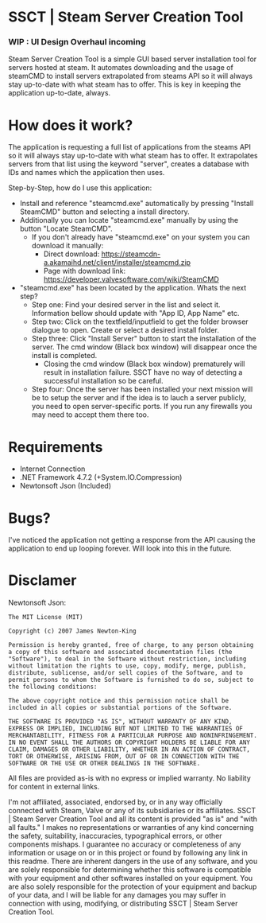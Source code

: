 # SSCT | Steam Server Creation Tool

### WIP : UI Design Overhaul incoming

Steam Server Creation Tool is a simple GUI based server installation tool for servers hosted at steam. 
It automates downloading and the usage of steamCMD to install servers extrapolated from steams API so it will always stay up-to-date with what steam has to offer.
This is key in keeping the application up-to-date, always.

# How does it work?
The application is requesting a full list of applications from the steams API so it will always stay up-to-date with what steam has to offer.
It extrapolates servers from that list using the keyword "server", creates a database with IDs and names which the application then uses.

Step-by-Step, how do I use this application:
- Install and reference "steamcmd.exe" automatically by pressing "Install SteamCMD" button and selecting a install directory.
- Additionally you can locate "steamcmd.exe" manually by using the button "Locate SteamCMD".
  - If you don't already have "steamcmd.exe" on your system you can download it manually:
    - Direct download: https://steamcdn-a.akamaihd.net/client/installer/steamcmd.zip
    - Page with download link: https://developer.valvesoftware.com/wiki/SteamCMD
- "steamcmd.exe" has been located by the application. Whats the next step?
  - Step one: Find your desired server in the list and select it. Information bellow should update with "App ID, App Name" etc.
  - Step two: Click on the textfield/inputfield to get the folder browser dialogue to open. Create or select a desired install folder.
  - Step three: Click "Install Server" button to start the installation of the server. The cmd window (Black box window) will disappear once the install is completed. 
    - Closing the cmd window (Black box window) prematurely will result in installation failure. SSCT have no way of detecting a successful installation so be careful.
  - Step four: Once the server has been installed your next mission will be to setup the server and if the idea is to lauch a server publicly, you need to open server-specific ports. If you run any firewalls you may need to accept them there too.
  
# Requirements
- Internet Connection
- .NET Framework 4.7.2 (+System.IO.Compression)
- Newtonsoft Json (Included)

# Bugs?
I've noticed the application not getting a response from the API causing the application to end up looping forever. Will look into this in the future.

# Disclamer
Newtonsoft Json:
```
The MIT License (MIT)

Copyright (c) 2007 James Newton-King

Permission is hereby granted, free of charge, to any person obtaining a copy of this software and associated documentation files (the "Software"), to deal in the Software without restriction, including without limitation the rights to use, copy, modify, merge, publish, distribute, sublicense, and/or sell copies of the Software, and to permit persons to whom the Software is furnished to do so, subject to the following conditions:

The above copyright notice and this permission notice shall be included in all copies or substantial portions of the Software.

THE SOFTWARE IS PROVIDED "AS IS", WITHOUT WARRANTY OF ANY KIND, EXPRESS OR IMPLIED, INCLUDING BUT NOT LIMITED TO THE WARRANTIES OF MERCHANTABILITY, FITNESS FOR A PARTICULAR PURPOSE AND NONINFRINGEMENT. IN NO EVENT SHALL THE AUTHORS OR COPYRIGHT HOLDERS BE LIABLE FOR ANY CLAIM, DAMAGES OR OTHER LIABILITY, WHETHER IN AN ACTION OF CONTRACT, TORT OR OTHERWISE, ARISING FROM, OUT OF OR IN CONNECTION WITH THE SOFTWARE OR THE USE OR OTHER DEALINGS IN THE SOFTWARE.
```

All files are provided as-is with no express or implied warranty. No liability for content in external links.

I'm not affiliated, associated, endorsed by, or in any way officially connected with Steam, Valve or any of its subsidiaries or its affiliates. SSCT | Steam Server Creation Tool and all its content is provided "as is" and "with all faults." I makes no representations or warranties of any kind concerning the safety, suitability, inaccuracies, typographical errors, or other components mishaps. I guarantee no accuracy or completeness of any information or usage on or in this project or found by following any link in this readme. There are inherent dangers in the use of any software, and you are solely responsible for determining whether this software is compatible with your equipment and other softwares installed on your equipment. You are also solely responsible for the protection of your equipment and backup of your data, and I will be liable for any damages you may suffer in connection with using, modifying, or distributing SSCT | Steam Server Creation Tool.
